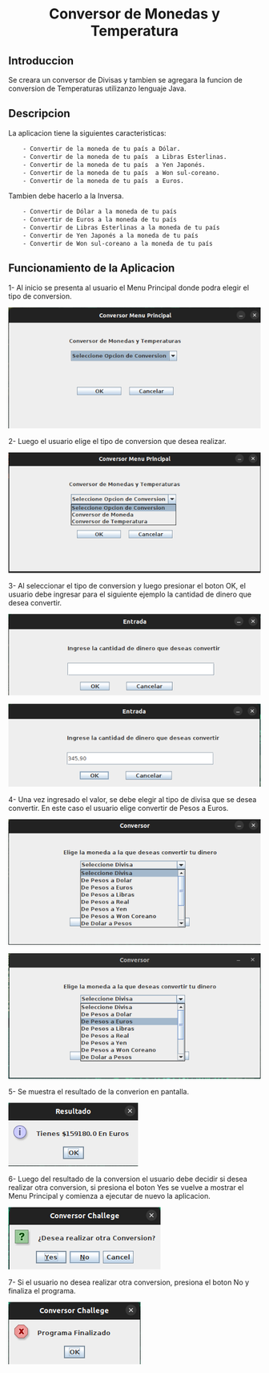 <h1 align="center"> Conversor de Monedas y Temperatura </h1>
<h2>Introduccion </h2>
Se creara un conversor de Divisas y tambien se agregara la funcion de conversion de Temperaturas utilizanzo lenguaje Java.
<h2>Descripcion</h2>
<div> 
  La aplicacion tiene la siguientes caracteristicas:
  
        - Convertir de la moneda de tu país a Dólar. 
        - Convertir de la moneda de tu país  a Libras Esterlinas.
        - Convertir de la moneda de tu país  a Yen Japonés. 
        - Convertir de la moneda de tu país  a Won sul-coreano.
        - Convertir de la moneda de tu país  a Euros.
  
  Tambien debe hacerlo a la Inversa. 
  
        - Convertir de Dólar a la moneda de tu país
        - Convertir de Euros a la moneda de tu país
        - Convertir de Libras Esterlinas a la moneda de tu país
        - Convertir de Yen Japonés a la moneda de tu país
        - Convertir de Won sul-coreano a la moneda de tu país
</div>
<h2>Funcionamiento de la Aplicacion</h2>

1- Al inicio se presenta al usuario el Menu Principal donde podra elegir el tipo de conversion.

![](src/Imagenes%20y%20videos/1%20Menu%20Principal.JPEG)

2- Luego el usuario elige el tipo de conversion que desea realizar.

![](src/Imagenes%20y%20videos/2.1Seleccion%20de%20Conversion.png)

3- Al seleccionar el tipo de conversion y luego presionar el boton OK, el usuario debe ingresar para el siguiente ejemplo la cantidad de dinero que desea convertir.

![](src/Imagenes%20y%20videos/2%20EntrdaValor.png)

![](src/Imagenes%20y%20videos/3%20IngresoDelValorDelUsuario.png)

4- Una vez ingresado el valor, se debe elegir al tipo de divisa que se desea convertir. En este caso el usuario elige convertir de Pesos a Euros.

![](src/Imagenes%20y%20videos/3.1%20SeleccionDeDivisa.png)

![](src/Imagenes%20y%20videos/4%20SelecccionDeEuro.png)

5- Se muestra el resultado de la converion en pantalla.

![](src/Imagenes%20y%20videos/5%20Resultado.png)

6- Luego del resultado de la conversion el usuario debe decidir si desea realizar otra conversion, si presiona el boton Yes se vuelve a mostrar el Menu Principal y comienza a ejecutar de nuevo la aplicacion. 

![](src/Imagenes%20y%20videos/6%20Desea%20Continuar.png)

7- Si el usuario no desea realizar otra conversion, presiona el boton No y finaliza el programa.

![](src/Imagenes%20y%20videos/7%20ProgramaFinalizado.png)



